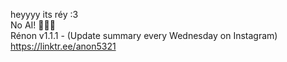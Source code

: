 heyyyy its réy :3
<br/>
No AI! 🙅🏾‍♂️
<br/>
Rénon v1.1.1 - (Update summary every Wednesday on Instagram)
<br/>
https://linktr.ee/anon5321

<!---
anon5321/anon5321 is a ✨ special ✨ repository because its `README.md` (this file) appears on your GitHub profile.
You can click the Preview link to take a look at your changes.
--->
